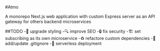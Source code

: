 #Atmo

A monorepo Next.js web application with custom Express server as an API gateway
for others backend microservices

##TODO
-:lipstick: upgrade styling
-:mag: improve SEO
-:lock: fix security
-:building_construction: set subscribing as its own microservice
-:recycle: refactore custom dependencies
-:see_no_evil: add/update .gitignore
-:rocket: serverless deployment
